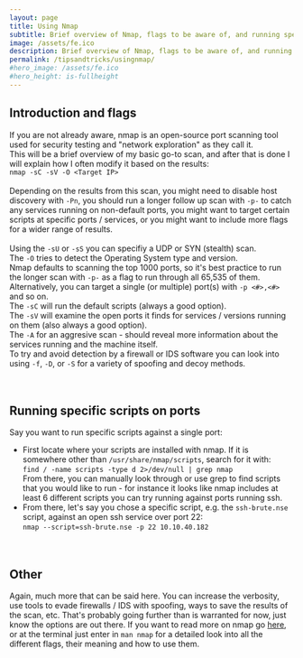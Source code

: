 ```yaml
---
layout: page
title: Using Nmap
subtitle: Brief overview of Nmap, flags to be aware of, and running specific scripts
image: /assets/fe.ico
description: Brief overview of Nmap, flags to be aware of, and running specific scripts
permalink: /tipsandtricks/usingnmap/
#hero_image: /assets/fe.ico
#hero_height: is-fullheight
---
```


## Introduction and flags
If you are not already aware, nmap is an open-source port scanning tool used for security testing and "network exploration" as they call it.<br>
This will be a brief overview of my basic go-to scan, and after that is done I will explain how I often modify it based on the results:<br>
`nmap -sC -sV -O <Target IP>`<br><br>
Depending on the results from this scan, you might need to disable host discovery with `-Pn`, you should run a longer follow up scan with `-p-` to catch any services running on non-default ports, you might want to target certain scripts at specific ports / services, or you might want to include more flags for a wider range of results.
<br><br>
Using the `-sU` or `-sS` you can specifiy a UDP or SYN (stealth) scan.<br>
The `-O` tries to detect the Operating System type and version.<br>
Nmap defaults to scanning the top 1000 ports, so it's best practice to run the longer scan with `-p-` as a flag to run through all 65,535 of them. Alternatively, you can target a single (or multiple) port(s) with `-p <#>,<#>` and so on. <br>
The `-sC` will run the default scripts (always a good option).<br>
The `-sV` will examine the open ports it finds for services / versions running on them (also always a good option).<br>
The `-A` for an aggresive scan - should reveal more information about the services running and the machine itself.<br>
To try and avoid detection by a firewall or IDS software you can look into using `-f`, `-D`, or `-S` for a variety of spoofing and decoy methods.<br>
<br><br>
## Running specific scripts on ports
Say you want to run specific scripts against a single port:<br>
- First locate where your scripts are installed with nmap. If it is somewhere other than `/usr/share/nmap/scripts`, search for it with:<br>
`find / -name scripts -type d 2>/dev/null | grep nmap`<br>
From there, you can manually look through or use grep to find scripts that you would like to run - for instance it looks like nmap includes at least 6 different scripts you can try running against ports running ssh.<br>
- From there, let's say you chose a specific script, e.g. the `ssh-brute.nse` script, against an open ssh service over port 22:<br>
`nmap --script=ssh-brute.nse -p 22 10.10.40.182`<br>
<br><br>

## Other
Again, much more that can be said here. You can increase the verbosity, use tools to evade firewalls / IDS with spoofing, ways to save the results of the scan, etc. That's probably going further than is warranted for now, just know the options are out there. If you want to read more on nmap go [here](https://nmap.org/), or at the terminal just enter in `man nmap` for a detailed look into all the different flags, their meaning and how to use them.<br>
